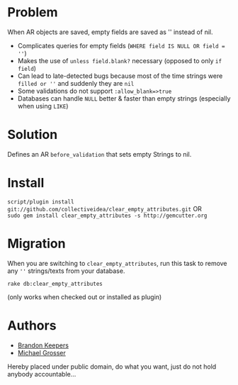 Problem
=======
When AR objects are saved, empty fields are saved as '' instead of nil.

 - Complicates queries for empty fields (`WHERE field IS NULL OR field = ''`)
 - Makes the use of `unless field.blank?` necessary (opposed to only `if field`)
 - Can lead to late-detected bugs because most of the time strings were `filled or ''` and suddenly they are `nil`
 - Some validations do not support `:allow_blank=>true`
 - Databases can handle `NULL` better & faster than empty strings (especially when using `LIKE`)


Solution
========
Defines an AR `before_validation` that sets empty Strings to nil.


Install
=======
` script/plugin install git://github.com/collectiveidea/clear_empty_attributes.git `
OR  
` sudo gem install clear_empty_attributes -s http://gemcutter.org `


Migration
=========
When you are switching to `clear_empty_attributes`, run this task
to remove any `''` strings/texts from your database.

    rake db:clear_empty_attributes
(only works when checked out or installed as plugin)


Authors
=======
 - [Brandon Keepers](http://opensoul.org)
 - [Michael Grosser](http://pragmatig.wordpress.com)

Hereby placed under public domain, do what you want, just do not hold anybody accountable...
